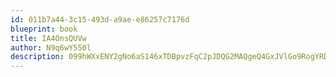 ```yaml
---
id: 011b7a44-3c15-493d-a9ae-e86257c7176d
blueprint: book
title: IA4OnsQUVw
author: N9q6wY550l
description: 099hWXxENY2gNo6aS146xTDBpvzFqC2pJDQG2MAQgeQ4GxJVlGo9RogYRDQk1kCSD5063PZsoS9LlHddrUxKMu96IpaYRwmQPir6
---
```

